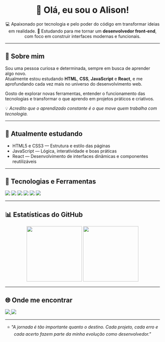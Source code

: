 <!-- Banner ou saudação -->
<h1 align="center">👋 Olá, eu sou o Alison!</h1>

<p align="center">
💻 Apaixonado por tecnologia e pelo poder do código em transformar ideias em realidade.  
🎯 Estudando para me tornar um <strong>desenvolvedor front-end</strong>, com foco em construir interfaces modernas e funcionais.
</p>

---

## 🚀 Sobre mim

Sou uma pessoa curiosa e determinada, sempre em busca de aprender algo novo.  
Atualmente estou estudando **HTML**, **CSS**, **JavaScript** e **React**, e me aprofundando cada vez mais no universo do desenvolvimento web.

Gosto de explorar novas ferramentas, entender o funcionamento das tecnologias e transformar o que aprendo em projetos práticos e criativos.  

💡 *Acredito que o aprendizado constante é o que move quem trabalha com tecnologia.*

---

## 🧠 Atualmente estudando
- HTML5 e CSS3 — Estrutura e estilo das páginas  
- JavaScript — Lógica, interatividade e boas práticas  
- React — Desenvolvimento de interfaces dinâmicas e componentes reutilizáveis  

---

## 🧰 Tecnologias e Ferramentas
<p align="left">
  <img src="https://img.shields.io/badge/-HTML5-E34F26?logo=html5&logoColor=fff" />
  <img src="https://img.shields.io/badge/-CSS3-1572B6?logo=css3&logoColor=fff" />
  <img src="https://img.shields.io/badge/-JavaScript-F7DF1E?logo=javascript&logoColor=000" />
  <img src="https://img.shields.io/badge/-React-61DAFB?logo=react&logoColor=000" />
  <img src="https://img.shields.io/badge/-Git-F05032?logo=git&logoColor=fff" />
  <img src="https://img.shields.io/badge/-VSCode-007ACC?logo=visual-studio-code&logoColor=fff" />
</p>

---

## 📊 Estatísticas do GitHub
<p align="center">
  <img src="https://github-readme-stats.vercel.app/api?username=alison-silva&show_icons=true&theme=dracula" height="180em" />
  <img src="https://github-readme-stats.vercel.app/api/top-langs/?username=alison-silva&layout=compact&theme=dracula" height="180em" />
</p>

---

## 🌐 Onde me encontrar
<p align="left">
  <a href="https://www.linkedin.com/in/alison-silva-1a0740251/" target="_blank">
    <img src="https://img.shields.io/badge/-LinkedIn-0A66C2?logo=linkedin&logoColor=fff" />
  </a>
  <a href="mailto:alisondkratos@outlook.com">
    <img src="https://img.shields.io/badge/-Email-0078D4?logo=microsoft-outlook&logoColor=fff" />
  </a>
</p>

---

<p align="center">
⭐ <em>"A jornada é tão importante quanto o destino. Cada projeto, cada erro e cada acerto fazem parte da minha evolução como desenvolvedor."</em>
</p>



